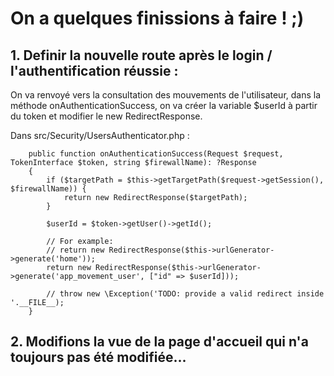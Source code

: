 # On a quelques finissions à faire ! ;)
## 1. Definir la nouvelle route après le login / l'authentification réussie :
On va renvoyé vers la consultation des mouvements de l'utilisateur, dans la méthode onAuthenticationSuccess, on va créer la variable $userId à partir du token et modifier le new RedirectResponse.

Dans src/Security/UsersAuthenticator.php :

``` 
    public function onAuthenticationSuccess(Request $request, TokenInterface $token, string $firewallName): ?Response
    {
        if ($targetPath = $this->getTargetPath($request->getSession(), $firewallName)) {
            return new RedirectResponse($targetPath);
        }
        
        $userId = $token->getUser()->getId();

        // For example:
        // return new RedirectResponse($this->urlGenerator->generate('home'));
        return new RedirectResponse($this->urlGenerator->generate('app_movement_user', ["id" => $userId]));

        // throw new \Exception('TODO: provide a valid redirect inside '.__FILE__);
    }
```  

## 2. Modifions la vue de la page d'accueil qui n'a toujours pas été modifiée...
